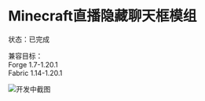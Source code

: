 # Minecraft直播隐藏聊天框模组

状态：已完成  

兼容目标：  
Forge 1.7-1.20.1  
Fabric 1.14-1.20.1  

![开发中截图](https://user-images.githubusercontent.com/121000471/218114155-3dd1e712-376a-41db-a13d-fdfd4f07847f.png)
